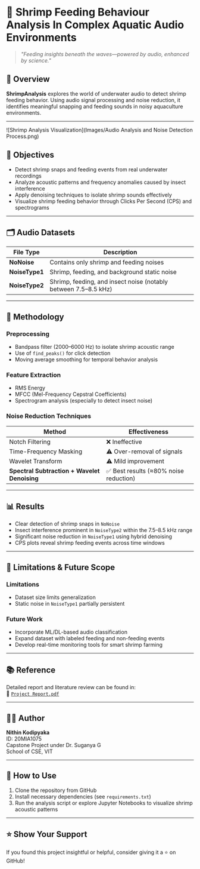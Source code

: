 # 🦐 Shrimp Feeding Behaviour Analysis In Complex Aquatic Audio Environments

> *"Feeding insights beneath the waves—powered by audio, enhanced by science."*

## 📌 Overview

**ShrimpAnalysis** explores the world of underwater audio to detect shrimp feeding behavior. Using audio signal processing and noise reduction, it identifies meaningful snapping and feeding sounds in noisy aquaculture environments.

---

![Shrimp Analysis Visualization](Images/Audio Analysis and Noise Detection Process.png)

## 🎯 Objectives

- Detect shrimp snaps and feeding events from real underwater recordings  
- Analyze acoustic patterns and frequency anomalies caused by insect interference  
- Apply denoising techniques to isolate shrimp sounds effectively  
- Visualize shrimp feeding behavior through Clicks Per Second (CPS) and spectrograms  

---

## 🗂️ Audio Datasets

| File Type     | Description |
|---------------|-------------|
| **NoNoise**     | Contains only shrimp and feeding noises |
| **NoiseType1**  | Shrimp, feeding, and background static noise |
| **NoiseType2**  | Shrimp, feeding, and insect noise (notably between 7.5–8.5 kHz) |

---

## 🧪 Methodology

### Preprocessing
- Bandpass filter (2000–6000 Hz) to isolate shrimp acoustic range  
- Use of `find_peaks()` for click detection  
- Moving average smoothing for temporal behavior analysis  

### Feature Extraction
- RMS Energy  
- MFCC (Mel-Frequency Cepstral Coefficients)  
- Spectrogram analysis (especially to detect insect noise)  

### Noise Reduction Techniques

| Method | Effectiveness |
|--------|---------------|
| Notch Filtering | ❌ Ineffective |
| Time-Frequency Masking | ⚠️ Over-removal of signals |
| Wavelet Transform | ⚠️ Mild improvement |
| **Spectral Subtraction + Wavelet Denoising** | ✅ Best results (≈80% noise reduction) |

---

## 📊 Results

- Clear detection of shrimp snaps in `NoNoise`  
- Insect interference prominent in `NoiseType2` within the 7.5–8.5 kHz range  
- Significant noise reduction in `NoiseType1` using hybrid denoising  
- CPS plots reveal shrimp feeding events across time windows  

---

## 🧭 Limitations & Future Scope

### Limitations
- Dataset size limits generalization  
- Static noise in `NoiseType1` partially persistent  

### Future Work
- Incorporate ML/DL-based audio classification  
- Expand dataset with labeled feeding and non-feeding events  
- Develop real-time monitoring tools for smart shrimp farming  

---

## 📚 Reference

Detailed report and literature review can be found in:  
📄 [`Project Report.pdf`](https://github.com/nithinkodipyaka/ShrimpAnalysis/blob/main/Project%20Report.pdf)

---

## 👨‍💻 Author

**Nithin Kodipyaka**  
ID: 20MIA1075  
Capstone Project under Dr. Suganya G  
School of CSE, VIT

---

## 🧠 How to Use

1. Clone the repository from GitHub  
2. Install necessary dependencies (see `requirements.txt`)  
3. Run the analysis script or explore Jupyter Notebooks to visualize shrimp acoustic patterns  

---

## ⭐ Show Your Support

If you found this project insightful or helpful, consider giving it a ⭐ on GitHub!
